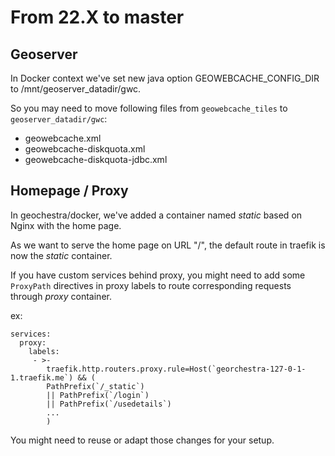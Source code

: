 # From 22.X to master

## Geoserver

In Docker context we've set new java option GEOWEBCACHE_CONFIG_DIR to /mnt/geoserver_datadir/gwc.

So you may need to move following files from `geowebcache_tiles` to `geoserver_datadir/gwc`:
- geowebcache.xml
- geowebcache-diskquota.xml
- geowebcache-diskquota-jdbc.xml

## Homepage / Proxy

In geochestra/docker, we've added a container named *static* based on Nginx with the home page.

As we want to serve the home page on URL "/", the default route in traefik is now the *static* container.

If you have custom services behind proxy, you might need to add some `ProxyPath` directives in proxy labels to route corresponding requests through *proxy* container.

ex:

```
services:
  proxy:
    labels:
     - >-
        traefik.http.routers.proxy.rule=Host(`georchestra-127-0-1-1.traefik.me`) && (
        PathPrefix(`/_static`)
        || PathPrefix(`/login`)
        || PathPrefix(`/usedetails`)
        ...
        )
```

You might need to reuse or adapt those changes for your setup.
